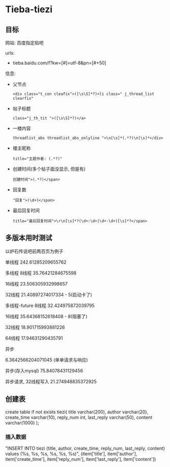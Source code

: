 # Tieba-tiezi

## 目标

网站: 百度指定贴吧

urls:

- tieba.baidu.com/f?kw=[#]=utf-8&pn=[#+50]

信息:

- 父节点

  ```
  <div class="t_con cleafix">([\s\S]*?)<li class=" j_thread_list clearfix"
  ```


- 帖子标题

  ```
  class="j_th_tit ">([\s\S]*?)</a>
  ```

- 一楼内容

  ```
  threadlist_abs threadlist_abs_onlyline ">\n[\s]*(.*?)\n[\s]*</div>
  ```

- 楼主昵称

  ```
  title="主题作者: (.*?)"
  ```

- 创建时间(多个帖子面没显示, 但是有)

  ```
  创建时间">(.*?)</span>
  ```

- 回复数

  ```
  "回复">(\d+)</span>
  ```

- 最后回复时间

  ```
  title="最后回复时间">\r\n[\s]*?(\d+:\d+|\d+-\d+)[\s]*?</span>
  ```






## 多版本用时测试

以炉石传说吧前两百页为例子

单线程
242.61285209655762





多线程
8线程
35.76421284675598



16线程
23.506305932998657



32线程
21.40897274017334 - 5(启动卡了)



多线程-future
8线程
32.424975872039795



16线程
35.64368152618408 - 8(阻塞了)



32线程
18.901715993881226



64线程
17.94631290435791





异步

6.3642566204071045 (单单请求与响应)  


异步(存入mysql)
75.84078431129456  


异步请求, 32线程写入
21.274948835372925  


## 创建表

create table if not exists tiezi(
	title varchar(200),
	author varchar(20),
	create_time varchar(10),
	reply_num int,
	last_reply varchar(50),
	content varchar(1000)
);



### 插入数据

"INSERT INTO tiezi (title, author, create_time, reply_num, last_reply, content) values (%s, %s, %s, %s, %s, %s)", (item['title'], item['author'], item['create_time'], item['reply_num'], item['last_reply'], item['content'])













